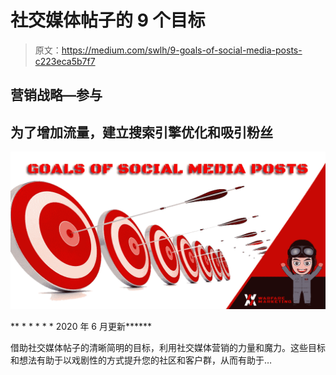 # 社交媒体帖子的 9 个目标

> 原文：<https://medium.com/swlh/9-goals-of-social-media-posts-c223eca5b7f7>

## 营销战略—参与

## 为了增加流量，建立搜索引擎优化和吸引粉丝

![](img/29853fcf3dcf007586adca001f1d322c.png)

** * * * * * 2020 年 6 月更新******

借助社交媒体帖子的清晰简明的目标，利用社交媒体营销的力量和魔力。这些目标和想法有助于以戏剧性的方式提升您的社区和客户群，从而有助于…